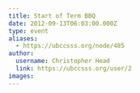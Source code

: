 ```yaml
---
title: Start of Term BBQ 
date: 2012-09-13T06:03:00.000Z
type: event
aliases:
  - https://ubccsss.org/node/485
author:
  username: Christopher Head
  link: https://ubccsss.org/user/2
images:
---
```


